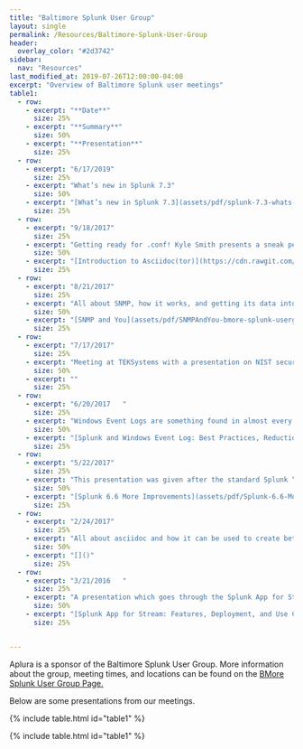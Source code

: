 ```yaml
---
title: "Baltimore Splunk User Group"
layout: single
permalink: /Resources/Baltimore-Splunk-User-Group
header:
  overlay_color: "#2d3742"
sidebar:
  nav: "Resources"
last_modified_at: 2019-07-26T12:00:00-04:00
excerpt: "Overview of Baltimore Splunk user meetings"
table1:
  - row:
    - excerpt: "**Date**"
      size: 25%
    - excerpt: "**Summary**"
      size: 50%
    - excerpt: "**Presentation**"
      size: 25%
  - row:
    - excerpt: "6/17/2019"
      size: 25%
    - excerpt: "What’s new in Splunk 7.3"
      size: 50%
    - excerpt: "[What’s new in Splunk 7.3](assets/pdf/splunk-7.3-whats-new.pdf)"
      size: 25%
  - row:
    - excerpt: "9/18/2017"
      size: 25%
    - excerpt: "Getting ready for .conf! Kyle Smith presents a sneak peek at his “Lesser Known Search Commands” talk. Slides will be posted after .conf."
      size: 50%
    - excerpt: "[Introduction to Asciidoc(tor)](https://cdn.rawgit.com/chuckf/intro_asciidoc/a3955460/single_file/asciidoctor_presentation_calug_final.html)"
      size: 25%
  - row:
    - excerpt: "8/21/2017"
      size: 25%
    - excerpt: "All about SNMP, how it works, and getting its data into Splunk."
      size: 50%
    - excerpt: "[SNMP and You](assets/pdf/SNMPAndYou-bmore-splunk-usergroup-201708.pdf)"
      size: 25%
  - row:
    - excerpt: "7/17/2017"
      size: 25%
    - excerpt: "Meeting at TEKSystems with a presentation on NIST security and compliance guidelines and how they can be implemented."
      size: 50%
    - excerpt: ""
      size: 25%
  - row:
    - excerpt: "6/20/2017	"
      size: 25%
    - excerpt: "Windows Event Logs are something found in almost every Splunk deployment. This presentation goes through best practices for their collection, reducing their license usage, and some suggestions on how they can be mode more useful.	"
      size: 50%
    - excerpt: "[Splunk and Windows Event Log: Best Practices, Reduction and Enhancement](assets/pdf/SplunkWindowsEventLogs.pdf)"
      size: 25%
  - row:
    - excerpt: "5/22/2017"
      size: 25%
    - excerpt: "This presentation was given after the standard Splunk “What’s New” slides to highlight some of the other cool new features in Splunk 6.6"
      size: 50%
    - excerpt: "[Splunk 6.6 More Improvements](assets/pdf/Splunk-6.6-More-Improvements.pdf)"
      size: 25%
  - row:
    - excerpt: "2/24/2017"
      size: 25%
    - excerpt: "All about asciidoc and how it can be used to create better documentation, with a presentation by Chuck Frain."
      size: 50%
    - excerpt: "[]()"
      size: 25%
  - row:
    - excerpt: "3/21/2016	"
      size: 25%
    - excerpt: "A presentation which goes through the Splunk App for Stream, its features, deployment, and use-cases.	"
      size: 50%
    - excerpt: "[Splunk App for Stream: Features, Deployment, and Use Cases](assets/pdf/SplunkStreamDeployment.pdf)"
      size: 25%


---
```

Aplura is a sponsor of the Baltimore Splunk User Group. More information about
the group, meeting times, and locations can be found on the [BMore Splunk User
Group Page.](https://usergroups.splunk.com/group/baltimore-splunk-user-group.html)

Below are some presentations from our meetings.

{% include table.html id="table1" %}

{% include table.html id="table1" %}

